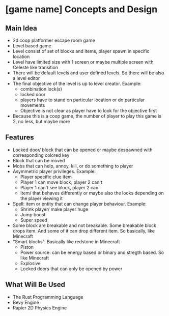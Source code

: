 # [game name] Concepts and Design

## Main Idea
- 2d coop platformer escape room game
- Level based game
- Level consist of set of blocks and items, player spawn in specific location
- Level have limited size with 1 screen or maybe multiple screen with Celeste like transition
- There will be default levels and user defined levels. So there will be also a level editor
- The final objective of the level is up to level creator. Example:
    - combination lock(s)
    - locked door
    - players have to stand on particular location or do particular movements
    - Objective is not clear as player have to look for the objective first
- Because this is a coop game, the number of player to play this game is 2, no less, but maybe more

## Features
- Locked door/ block that can be opened or maybe despawned with corresponding colored key
- Block that can be moved
- Mobs that can help, annoy, kill, or do something to player
- Asymmetric player privileges. Example:
    - Player specific clue item
    - Player 1 can move block, player 2 can't
    - Player 1 can't see block, player 2 can
    - Item/ that behaves differently or maybe also the looks depending on the player viewing it
- Spell: item or entity that can change player behaviour. Example:
    - Shrink player/ make player huge
    - Jump boost
    - Super speed
- Some block are breakable and not breakable. Some breakable block drops item. And some of it can drop different item. So basically, like Minecraft
- "Smart blocks". Basically like redstone in Minecraft
    - Piston
    - Power source: can be energy based or binary and stregth based. So like Minecraft
    - Explosive
    - Locked doors that can only be opened by power

## What Will Be Used
- The Rust Programming Language
- Bevy Engine
- Rapier 2D Physics Engine